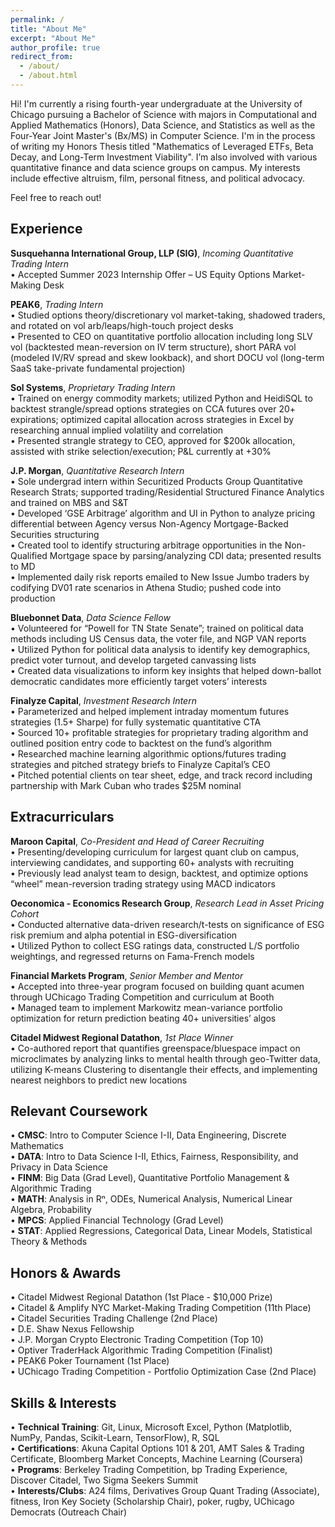 ```yaml
---
permalink: /
title: "About Me"
excerpt: "About Me"
author_profile: true
redirect_from: 
  - /about/
  - /about.html
---
```


Hi! I'm currently a rising fourth-year undergraduate at the University of Chicago pursuing a Bachelor of Science with majors in Computational and Applied Mathematics (Honors), Data Science, and Statistics as well as the Four-Year Joint Master's (Bx/MS) in Computer Science. I'm in the process of writing my Honors Thesis titled "Mathematics of Leveraged ETFs, Beta Decay, and Long-Term Investment Viability". I’m also involved with various quantitative finance and data science groups on campus. My interests include effective altruism, film, personal fitness, and political advocacy.

Feel free to reach out!

Experience
------

**Susquehanna International Group, LLP (SIG)**, *Incoming Quantitative Trading Intern* <br />
• Accepted Summer 2023 Internship Offer – US Equity Options Market-Making Desk

**PEAK6**, *Trading Intern* <br />
• Studied options theory/discretionary vol market-taking, shadowed traders, and rotated on vol arb/leaps/high-touch project desks<br>
• Presented to CEO on quantitative portfolio allocation including long SLV vol (backtested mean-reversion on IV term structure), short PARA vol (modeled IV/RV spread and skew lookback), and short DOCU vol (long-term SaaS take-private fundamental projection)

**Sol Systems**, *Proprietary Trading Intern* <br />
• Trained on energy commodity markets; utilized Python and HeidiSQL to backtest strangle/spread options strategies on CCA futures over 20+ expirations; optimized capital allocation across strategies in Excel by researching annual implied volatility and correlation<br>
• Presented strangle strategy to CEO, approved for $200k allocation, assisted with strike selection/execution; P&L currently at +30%

**J.P. Morgan**, *Quantitative Research Intern* <br />
• Sole undergrad intern within Securitized Products Group Quantitative Research Strats; supported trading/Residential Structured Finance Analytics and trained on MBS and S&T<br>
• Developed ‘GSE Arbitrage’ algorithm and UI in Python to analyze pricing differential between Agency versus Non-Agency Mortgage-Backed Securities structuring<br>
• Created tool to identify structuring arbitrage opportunities in the Non-Qualified Mortgage space by parsing/analyzing CDI data; presented results to MD<br>
• Implemented daily risk reports emailed to New Issue Jumbo traders by codifying DV01 rate scenarios in Athena Studio; pushed code into production

**Bluebonnet Data**, *Data Science Fellow* <br />
• Volunteered for “Powell for TN State Senate”; trained on political data methods including US Census data, the voter file, and NGP VAN reports<br>
• Utilized Python for political data analysis to identify key demographics, predict voter turnout, and develop targeted canvassing lists<br>
• Created data visualizations to inform key insights that helped down-ballot democratic candidates more efficiently target voters’ interests

**Finalyze Capital**, *Investment Research Intern* <br />
• Parameterized and helped implement intraday momentum futures strategies (1.5+ Sharpe) for fully systematic quantitative CTA<br>
• Sourced 10+ profitable strategies for proprietary trading algorithm and outlined position entry code to backtest on the fund’s algorithm<br>
• Researched machine learning algorithmic options/futures trading strategies and pitched strategy briefs to Finalyze Capital’s CEO<br>
• Pitched potential clients on tear sheet, edge, and track record including partnership with Mark Cuban who trades $25M nominal

Extracurriculars
------

**Maroon Capital**, *Co-President and Head of Career Recruiting*<br />
• Presenting/developing curriculum for largest quant club on campus, interviewing candidates, and supporting 60+ analysts with recruiting<br>
• Previously lead analyst team to design, backtest, and optimize options “wheel” mean-reversion trading strategy using MACD indicators

**Oeconomica - Economics Research Group**, *Research Lead in Asset Pricing Cohort*<br />
• Conducted alternative data-driven research/t-tests on significance of ESG risk premium and alpha potential in ESG-diversification<br /> 
• Utilized Python to collect ESG ratings data, constructed L/S portfolio weightings, and regressed returns on Fama-French models

**Financial Markets Program**, *Senior Member and Mentor*<br />
• Accepted into three-year program focused on building quant acumen through UChicago Trading Competition and curriculum at Booth<br>
• Managed team to implement Markowitz mean-variance portfolio optimization for return prediction beating 40+ universities’ algos

**Citadel Midwest Regional Datathon**, *1st Place Winner* <br />
• Co-authored report that quantifies greenspace/bluespace impact on microclimates by analyzing links to mental health through geo-Twitter data, utilizing K-means Clustering to disentangle their effects, and implementing nearest neighbors to predict new locations

Relevant Coursework
------

• **CMSC**: Intro to Computer Science I-II, Data Engineering, Discrete Mathematics<br>
• **DATA**: Intro to Data Science I-II, Ethics, Fairness, Responsibility, and Privacy in Data Science<br>
• **FINM**: Big Data (Grad Level), Quantitative Portfolio Management & Algorithmic Trading<br>
• **MATH**: Analysis in Rⁿ, ODEs, Numerical Analysis, Numerical Linear Algebra, Probability<br>
• **MPCS**: Applied Financial Technology (Grad Level)<br>
• **STAT**: Applied Regressions, Categorical Data, Linear Models, Statistical Theory & Methods

Honors & Awards
------

• Citadel Midwest Regional Datathon (1st Place - \$10,000 Prize)<br>
• Citadel & Amplify NYC Market-Making Trading Competition (11th Place)<br>
• Citadel Securities Trading Challenge (2nd Place)<br>
• D.E. Shaw Nexus Fellowship<br> 
• J.P. Morgan Crypto Electronic Trading Competition (Top 10)<br>
• Optiver TraderHack Algorithmic Trading Competition (Finalist)<br>
• PEAK6 Poker Tournament (1st Place)<br>
• UChicago Trading Competition - Portfolio Optimization Case (2nd Place)

Skills & Interests
------
• **Technical Training**: Git, Linux, Microsoft Excel, Python (Matplotlib, NumPy, Pandas, Scikit-Learn, TensorFlow), R, SQL<br>
• **Certifications**: Akuna Capital Options 101 & 201, AMT Sales & Trading Certificate, Bloomberg Market Concepts, Machine Learning (Coursera)<br>
• **Programs**: Berkeley Trading Competition, bp Trading Experience, Discover Citadel, Two Sigma Seekers Summit<br>
• **Interests/Clubs**: A24 films, Derivatives Group Quant Trading (Associate), fitness, Iron Key Society (Scholarship Chair), poker, rugby, UChicago Democrats (Outreach Chair)
